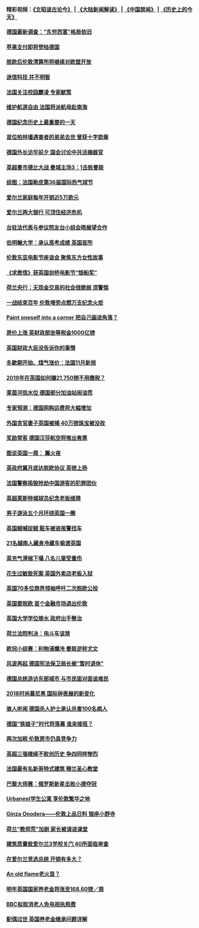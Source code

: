 #### 精彩视频：[《文昭谈古论今》](https://github.com/gfw-breaker/wenzhao/blob/master/README.md?t=11150031) | [《大陆新闻解读》](https://github.com/gfw-breaker/ntdtv-comedy/blob/master/README.md?t=11150031) | [《中国禁闻》](https://github.com/gfw-breaker/ntdtv-news/blob/master/README.md?t=11150031) | [《历史上的今天》](https://github.com/gfw-breaker/today-in-history/blob/master/README.md?t=11150031) 

#### [德国最新调查：“东穷西富”格局依旧](../pages/nsc974/n10852268.md?t=11150031) 

#### [苹果支付即将登陆德国](../pages/nsc974/n10852246.md?t=11150031) 

#### [脱欧后伦敦清算所将继续对欧盟开放](../pages/nsc974/n10852082.md?t=11150031) 

#### [迷信科技 并不明智](../pages/nsc974/n10851197.md?t=11150031) 

#### [法国关注校园霸凌 专家献策](../pages/nsc974/n10851199.md?t=11150031) 

#### [维护航道自由 法国将派航母赴南海](../pages/nsc974/n10851001.md?t=11150031) 

#### [德国纪念历史上最重要的一天](../pages/nsc974/n10849304.md?t=11150031) 

#### [首位柏林墙遇害者的弟弟去世 曾获十字勋章](../pages/nsc974/n10849268.md?t=11150031) 

#### [德国外长访华前夕 国会讨论中共活摘器官](../pages/nsc974/n10848903.md?t=11150031) 

#### [英超曼市德比大战 曼城主场3：1击败曼联](../pages/nsc974/n10848899.md?t=11150031) 

#### [组图：法国勒皮第36届国际热气球节](../pages/nsc974/n10845459.md?t=11150031) 

#### [爱尔兰家庭每年开销近5万欧元](../pages/nsc974/n10844726.md?t=11150031) 

#### [爱尔兰两大银行 可顶住经济危机](../pages/nsc974/n10844706.md?t=11150031) 

#### [台驻法代表与参议院友台小组会晤展望合作](../pages/nsc974/n10843796.md?t=11150031) 

#### [伯明翰大学：承认高考成绩 英国首所](../pages/nsc974/n10843334.md?t=11150031) 

#### [伦敦东亚电影节座谈会 聚焦东方女性故事](../pages/nsc974/n10843306.md?t=11150031) 

#### [《求救信》获英国剑桥电影节“银船奖”](../pages/nsc974/n10842268.md?t=11150031) 

#### [荷兰央行：无现金交易的社会很脆弱 须警惕](../pages/nsc974/n10841150.md?t=11150031) 

#### [一战结束百年 伦敦塔旁点燃万支纪念火炬](../pages/nsc974/n10841092.md?t=11150031) 

#### [Paint oneself into a corner 把自己画进角落？](../pages/nsc974/n10841190.md?t=11150031) 

#### [房价上涨 英财政部坐等税金1000亿镑](../pages/nsc974/n10841187.md?t=11150031) 

#### [英国财政大臣没告诉你的事情](../pages/nsc974/n10841141.md?t=11150031) 

#### [冬歇期开始、煤气涨价：法国11月新规](../pages/nsc974/n10841075.md?t=11150031) 

#### [2019年在英国如何赚21,750镑不用缴税？](../pages/nsc974/n10841101.md?t=11150031) 

#### [莱茵河低水位 德国部分加油站闹油荒](../pages/nsc974/n10841002.md?t=11150031) 

#### [专家预测：德国网购运费将大幅增加](../pages/nsc974/n10840951.md?t=11150031) 

#### [外国贪官妻子英国被捕 40万镑珠宝被没收](../pages/nsc974/n10838830.md?t=11150031) 

#### [奖励常客 德国汉莎航空将推出套票](../pages/nsc974/n10838351.md?t=11150031) 

#### [图说英国一周： 篝火夜](../pages/nsc974/n10838913.md?t=11150031) 

#### [英政府冀月底达脱欧协议 英镑上扬](../pages/nsc974/n10838808.md?t=11150031) 

#### [法国警察捣毁抢劫中国游客的犯罪团伙](../pages/nsc974/n10838404.md?t=11150031) 

#### [英超莱斯特城球员纪念老板维猜](../pages/nsc974/n10838894.md?t=11150031) 

#### [男子游泳五个月环绕英国一圈](../pages/nsc974/n10838885.md?t=11150031) 

#### [英国贼喊捉贼 赃车被盗报警找车](../pages/nsc974/n10838877.md?t=11150031) 

#### [21名越南人藏身冷藏车偷渡英国](../pages/nsc974/n10838871.md?t=11150031) 

#### [英充气滑梯下塌 八名儿童受重伤](../pages/nsc974/n10838865.md?t=11150031) 

#### [花生过敏致死案 英国外卖店老板入狱](../pages/nsc974/n10838857.md?t=11150031) 

#### [英国70多位商界领袖呼吁二次脱欧公投](../pages/nsc974/n10838826.md?t=11150031) 

#### [英国要脱欧 首个金融市场退出伦敦](../pages/nsc974/n10838815.md?t=11150031) 

#### [英国大学学位掺水 政府出手整治](../pages/nsc974/n10838778.md?t=11150031) 

#### [荷兰法院判决：电斗车该禁](../pages/nsc974/n10838448.md?t=11150031) 

#### [欧冠小组赛：利物浦爆冷 曼联逆转尤文](../pages/nsc974/n10837241.md?t=11150031) 

#### [风波再起 德国宪法保卫局长被“暂时退休”](../pages/nsc974/n10835736.md?t=11150031) 

#### [德国总统造访东部城市 与市民面对面谈难民](../pages/nsc974/n10835895.md?t=11150031) 

#### [2018时尚慕尼黑 国际钟表展的新变化](../pages/nsc974/n10836048.md?t=11150031) 

#### [骇人听闻 德国杀人护士承认杀害100名病人](../pages/nsc974/n10835823.md?t=11150031) 

#### [德国“铁娘子”时代将落幕 谁来接班？](../pages/nsc974/n10833701.md?t=11150031) 

#### [两次加税 伦敦房市仍具竞争力](../pages/nsc974/n10832030.md?t=11150031) 

#### [英超三强继续不败创历史 争四同样惨烈](../pages/nsc974/n10830095.md?t=11150031) 

#### [法国最有名新哥特式建筑 穆兰圣心教堂](../pages/nsc974/n10829754.md?t=11150031) 

#### [巴黎大师赛：俄罗斯新星击败小德夺冠](../pages/nsc974/n10830134.md?t=11150031) 

#### [Urbanest学生公寓 享伦敦繁华之地](../pages/nsc974/n10828080.md?t=11150031) 

#### [Ginza Onodera——伦敦上品日料 银座小野寺](../pages/nsc974/n10828069.md?t=11150031) 

#### [荷兰“教师荒”加剧 家长被请进课堂](../pages/nsc974/n10826148.md?t=11150031) 

#### [建筑质量致爱尔兰3学校关门 40所面临审查](../pages/nsc974/n10826209.md?t=11150031) 

#### [在爱尔兰竞选总统 开销有多大？](../pages/nsc974/n10826165.md?t=11150031) 

#### [An old flame老火苗？](../pages/nsc974/n10825994.md?t=11150031) 

#### [明年英国国家养老金将涨至168.60镑／周](../pages/nsc974/n10825971.md?t=11150031) 

#### [BBC拟取消老人免电视执照费](../pages/nsc974/n10825959.md?t=11150031) 

#### [配偶过世 英国养老金继承问题详解](../pages/nsc974/n10825931.md?t=11150031) 

